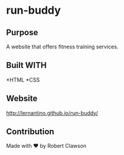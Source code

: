 # run-buddy

## Purpose
A website that offers fitness training services.

## Built WITH
*HTML
*CSS

## Website
http://lernantino.github.io/run-buddy/

## Contribution
Made with ❤️ by Robert Clawson
